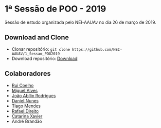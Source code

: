 # 1ª Sessão de POO - 2019
Sessão de estudo organizada pelo NEI-AAUAv no dia 26 de março de 2019.

## Download and Clone
* Clonar repositório: `git clone https://github.com/NEI-AAUAV/1_Sessao_POO2019`
* Download repositório: [Download](https://github.com/NEI-AAUAV/1_Sessao_POO2019/archive/master.zip)

## Colaboradores
* [Rui Coelho](https://github.com/user-cube)
* [Miguel Alves](https://github.com/miguelfradinho)
* [João Abílio Rodrigues](https://github.com/joaosilva9)
* [Daniel Nunes](https://github.com/danielfbnunes)
* [Tiago Mendes](https://github.com/tiagocmendes)
* [Rafael Direito](https://github.com/rafadireito)
* [Catarina Xavier](https://github.com/catarinamargxavier)
* André Brandão

